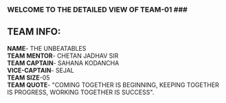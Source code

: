 ### WELCOME TO THE DETAILED VIEW OF TEAM-01 ###<br>       
## TEAM INFO:<br>
**NAME**- THE UNBEATABLES<br>
**TEAM MENTOR**- CHETAN JADHAV SIR<br>
**TEAM CAPTAIN**- SAHANA KODANCHA<br>
**VICE-CAPTAIN**- SEJAL<br>
**TEAM SIZE**-05<br>
**TEAM QUOTE**- "COMING TOGETHER IS BEGINNING, KEEPING TOGETHER IS PROGRESS, WORKING TOGETHER IS SUCCESS".
